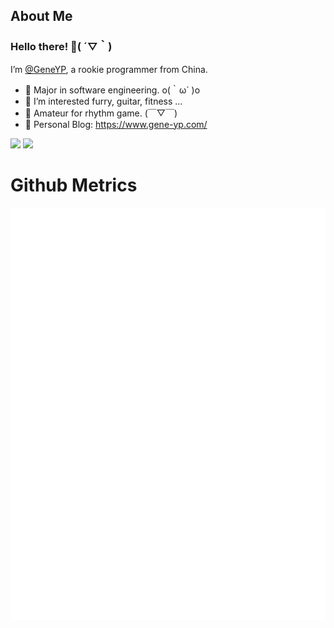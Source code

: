 <!---
GeneYP/GeneYP is a ✨ special ✨ repository because its `README.md` (this file) appears on your GitHub profile.
You can click the Preview link to take a look at your changes.
--->
## About Me
### Hello there! 👋( ´▽｀)

I’m [@GeneYP](https://github.com/GeneYP/), a rookie programmer from China.

- 🔭 Major in software engineering. o(｀ω´ )o
- 👀 I’m interested furry, guitar, fitness ...
- 🌱 Amateur for rhythm game. (￣▽￣)
- 💬 Personal Blog: https://www.gene-yp.com/ 

<p align="left">
<img height='200' src="https://github-readme-stats.vercel.app/api?username=GeneYP&show_icons=true&include_all_commits=true">
<img height='200' src="https://github-readme-stats.vercel.app/api/top-langs/?username=GeneYP">
</p>

<!-- ## My Works
<img height='200' src="https://pic.gene-yp.com/i/2022/08/10/12pif13.jpeg"> -->

# Github Metrics
![GeneYP](github-metrics.svg)

<!--

Here are some ideas to get you started:

- 🔭 I’m currently working on ...
- 🌱 I’m currently learning ...
- 👯 I’m looking to collaborate on ...
- 🤔 I’m looking for help with ...
- 💬 Ask me about ...
- 📫 How to reach me: ...
- 😄 Pronouns: ...
- ⚡ Fun fact: ...
-->
